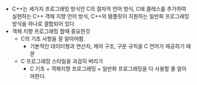 - C++는 세가지 프로그래밍 방식인 C의 절차적 언어 방식, C에 클레스를 추가하여 실현하는 C++ 객체 지향 언어 방식, C++의 템플릿이 지원하는 일반화 프로그래밍 방식을 하나로 결합되어 있다.
- 객체 지향 프로그래밍 할때 중요한것
  - C의 기초 사항을 잘 알아야함.
    - 기본적인 데이터형과 연산자, 제어 구조, 구문 규칙을 C 언어가 제공하기 때문
  - C 프로그래밍 스타일을 과감히 버리기
    - C 기초 + 객체지향 프로그래밍 + 일반화 프로그래밍을 다 사용할 줄 알아야한다. 
